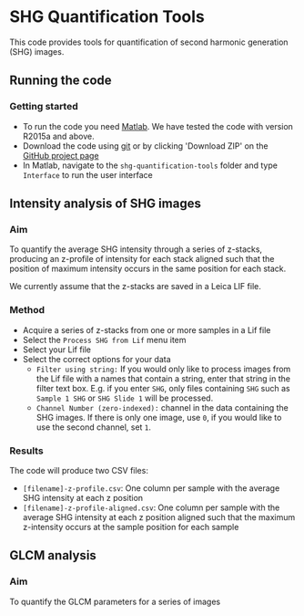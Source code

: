 # SHG Quantification Tools
This code provides tools for quantification of second harmonic generation (SHG) images. 



## Running the code

### Getting started
* To run the code you need [Matlab](http://www.mathworks.com/products/matlab). We have tested the code with version R2015a and above.
* Download the code using [git](https://help.github.com/articles/cloning-a-repository/) or by clicking 'Download ZIP' on the [GitHub project page](https://github.com/timpsonlab/shg-quantification-tools)
*  In Matlab, navigate to the `shg-quantification-tools` folder and type `Interface` to run the user interface

## Intensity analysis of SHG images

### Aim
To quantify the average SHG intensity through a series of z-stacks, producing an z-profile of intensity for each stack aligned such that the position of maximum intensity occurs in the same position for each stack. 

We currently assume that the z-stacks are saved in a Leica LIF file.

### Method
* Acquire a series of z-stacks from one or more samples in a Lif file 
* Select the `Process SHG from Lif` menu item
* Select your Lif file
* Select the correct options for your data
   * `Filter using string:` If you would only like to process images from the Lif file with a names that contain a string, enter that string in the filter text box. E.g. if you enter `SHG`, only files containing `SHG` such as `Sample 1 SHG` or `SHG Slide 1` will be processed.  
   * `Channel Number (zero-indexed):` channel in the data containing the SHG images. If there is only one image, use `0`, if you would like to use the second channel, set `1`.

### Results
The code will produce two CSV files: 

 *  `[filename]-z-profile.csv`: One column per sample with the average SHG intensity at each z position 
 *  `[filename]-z-profile-aligned.csv`: One column per sample with the average SHG intensity at each z position aligned such that the maximum z-intensity occurs at the sample position for each sample

## GLCM analysis 

### Aim
To quantify the GLCM parameters for a series of images
